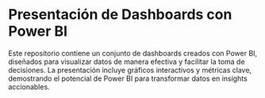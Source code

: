 # Presentación de Dashboards con Power BI

Este repositorio contiene un conjunto de dashboards creados con Power BI, diseñados para visualizar datos de manera efectiva y facilitar la toma de decisiones. La presentación incluye gráficos interactivos y métricas clave, demostrando el potencial de Power BI para transformar datos en insights accionables.

